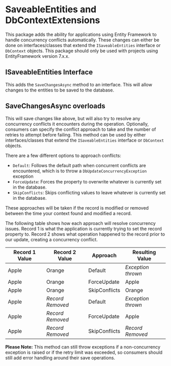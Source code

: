 # SaveableEntities and DbContextExtensions
This package adds the ability for applications using Entity Framework to handle concurrency conflicts automatically. These changes can either be done on interfaces/classes that extend the `ISaveableEntities` interface or `DbContext` objects. This package should only be used with projects using EntityFramework version 7.x.x. 

## ISaveableEntities Interface
This adds the `SaveChangesAsync` method to an interface. This will allow changes to the entities to be saved to the database.

## SaveChangesAsync overloads
This will save changes like above, but will also try to resolve any concurrency conflicts it encounters during the operation. Optionally, consumers can specify the conflict approach to take and the number of retries to attempt before failing. This method can be used by either interfaces/classes that extend the `ISaveableEntities` interface or `DbContext` objects.

There are a few different options to approach conflicts:
- `Default`: Follows the default path when concurrent conflicts are encountered, which is to throw a `DbUpdateConcurrencyException` exception
- `ForceUpdate`: Forces the property to overwrite whatever is currently set in the database.
- `SkipConflicts`: Skips conflicting values to leave whatever is currently set in the database.

These approaches will be taken if the record is modified or removed between the time your context found and modified a record.

The following table shows how each approach will resolve concurrency issues. Record 1 is what the application is currently trying to set the record property to. Record 2 shows what operation happened to the record prior to our update, creating a concurrency conflict.

| Record 1 Value | Record 2 Value   | Approach      | Resulting Value    |
|----------------|------------------|---------------|--------------------|
| Apple          | Orange           | Default       | *Exception thrown* |
| Apple          | Orange           | ForceUpdate   | Apple              |
| Apple          | Orange           | SkipConflicts | Orange             |
| Apple          | *Record Removed* | Default       | *Exception thrown* |
| Apple          | *Record Removed* | ForceUpdate   | Apple              |
| Apple          | *Record Removed* | SkipConflicts | *Record Removed*   |

**Please Note:** This method can still throw exceptions if a non-concurrency exception is raised or if the retry limit was exceeded, so consumers should still add error handling around their save operations.